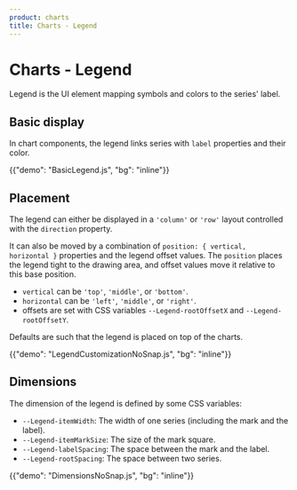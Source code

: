 ```yaml
---
product: charts
title: Charts - Legend
---
```


# Charts - Legend

<p class="description">Legend is the UI element mapping symbols and colors to the series' label.</p>

## Basic display

In chart components, the legend links series with `label` properties and their color.

{{"demo": "BasicLegend.js", "bg": "inline"}}

## Placement

The legend can either be displayed in a `'column'` or `'row'` layout controlled with the `direction` property.

It can also be moved by a combination of `position: { vertical, horizontal }` properties and the legend offset values.
The `position` places the legend tight to the drawing area, and offset values move it relative to this base position.

- `vertical` can be `'top'`, `'middle'`, or `'bottom'`.
- `horizontal` can be `'left'`, `'middle'`, or `'right'`.
- offsets are set with CSS variables `--Legend-rootOffsetX` and `--Legend-rootOffsetY`.

Defaults are such that the legend is placed on top of the charts.

{{"demo": "LegendCustomizationNoSnap.js", "bg": "inline"}}

## Dimensions

The dimension of the legend is defined by some CSS variables:

- `--Legend-itemWidth`: The width of one series (including the mark and the label).
- `--Legend-itemMarkSize`: The size of the mark square.
- `--Legend-labelSpacing`: The space between the mark and the label.
- `--Legend-rootSpacing`: The space between two series.

{{"demo": "DimensionsNoSnap.js", "bg": "inline"}}
